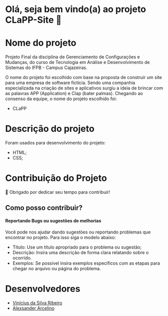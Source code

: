 # Olá, seja bem vindo(a) ao projeto CLaPP-Site  👋

# Nome do projeto

Projeto Final da disciplina de Gerenciamento de Configurações e Mudanças, do curso de Tecnologia em Análise e Desenvolvimento de Sistemas do IFPB - Campus Cajazeiras.

O nome do projeto foi escolhido com base na proposta de construir um site para uma empresa de software fictícia. Sendo uma companhia especializada na criação de sites e aplicativos surgiu a ideia de brincar com as palavras APP (Application) e Clap (bater palmas). Chegando ao consenso da equipe, o nome do projeto escolhido foi:
  * CLaPP


# Descrição do projeto

Foram usados para desenvolvimento do projeto:

  * HTML;
  * CSS;

# Contribuição do Projeto

:tada: Obrigado por dedicar seu tempo para contribuir!

## Como posso contribuir?

#### Reportando Bugs ou sugestões de melhorias

Você pode nos ajudar dando sugestões ou reportando problemas que encontrar no projeto. Para isso siga o modelo abaixo:

  * Título: Use um título apropriado para o problema ou sugestão;
  * Descrição: Insira uma descrição de forma clara relatando sobre o ocorrido.
  * Exemplos: Se possível insira exemplos específicos com as etapas para chegar no arquivo ou página do problema.

# Desenvolvedores
* [Vinícius da Silva Ribeiro](https://github.com/Vini92)
* [Alexsander Arcelino](https://github.com/alexsanderarcelino)
